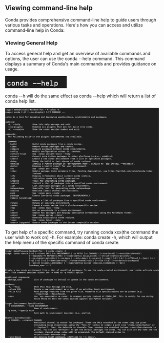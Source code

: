 ## Viewing command-line help

Conda provides comprehensive command-line help to guide users through various tasks and operations. Here's how you can access and utilize command-line help in Conda:

### Viewing General Help

To access general help and get an overview of available commands and options, the user can use the conda --help command. This command displays a summary of Conda's main commands and provides guidance on usage.

![conda help](conda_help.png)

conda --h will do the same effect as conda --help which will return a list of conda help list.

![conda h](conda_h.png)

To get help of a specific command, try running conda xxx(the command the user wish to work on) -h. For example: conda create -h, which will output the help menu of the specific command of conda create:

![conda_create_h](conda_create_h.png)



